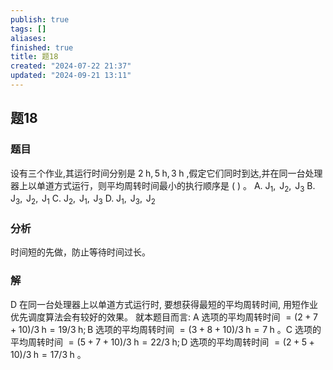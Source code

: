 ```yaml
---
publish: true
tags: []
aliases: 
finished: true
title: 题18
created: "2024-07-22 21:37"
updated: "2024-09-21 13:11"
---
```

## 题18
### 题目
设有三个作业,其运行时间分别是 $2\mathrm{\;h},5\mathrm{\;h},3\mathrm{\;h}$ ,假定它们同时到达,并在同一台处理器上以单道方式运行，则平均周转时间最小的执行顺序是 ( ) 。
A. ${\mathrm{J}}_{1},{\mathrm{\;J}}_{2},{\mathrm{\;J}}_{3}$ 
B. ${\mathrm{J}}_{3},{\mathrm{\;J}}_{2},{\mathrm{\;J}}_{1}$ 
C. ${\mathrm{J}}_{2},{\mathrm{\;J}}_{1},{\mathrm{\;J}}_{3}$ 
D. ${\mathrm{J}}_{1},{\mathrm{\;J}}_{3},{\mathrm{\;J}}_{2}$
### 分析
时间短的先做，防止等待时间过长。
### 解
D
在同一台处理器上以单道方式运行时, 要想获得最短的平均周转时间, 用短作业优先调度算法会有较好的效果。
就本题目而言: $\mathrm{A}$ 选项的平均周转时间 $= \left( {2 + 7 + {10}}\right) /3\mathrm{\;h} = {19}/3\mathrm{\;h};\mathrm{B}$ 选项的平均周转时间 $= \left( {3 + 8 + {10}}\right) /3\mathrm{\;h} = 7\mathrm{\;h}$ 。C 选项的平均周转时间 $= \left( {5 + 7 + {10}}\right) /3\mathrm{\;h} = {22}/3\mathrm{\;h};\mathrm{D}$ 选项的平均周转时间 $= \left( {2 + 5 + {10}}\right) /3\mathrm{\;h} = {17}/3\mathrm{\;h}$ 。